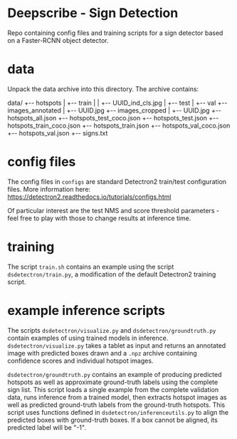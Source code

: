 # Deepscribe - Sign Detection 

Repo containing config files and training scripts for a sign detector based on a Faster-RCNN object detector. 

# data

Unpack the data archive into this directory. The archive contains: 

data/
+-- hotspots
|   +-- train
|   |   +-- UUID_ind_cls.jpg
|   +-- test
|   +-- val
+-- images_annotated
|   +-- UUID.jpg
+-- images_cropped
|   +-- UUID.jpg
+-- hotspots_all.json
+-- hotspots_test_coco.json
+-- hotspots_test.json
+-- hotspots_train_coco.json
+-- hotspots_train.json
+-- hotspots_val_coco.json
+-- hotspots_val.json
+-- signs.txt


# config files

The config files in `configs` are standard Detectron2 train/test configuration files. More information here: https://detectron2.readthedocs.io/tutorials/configs.html

Of particular interest are the test NMS and score threshold parameters - feel free to play with those to change results at inference time.

# training

The script `train.sh` contains an example using the script `dsdetectron/train.py`, a modification of the default Detectron2 training script. 

# example inference scripts

The scripts `dsdetectron/visualize.py` and `dsdetectron/groundtruth.py` contain examples of using trained models in inference. `dsdetectron/visualize.py` takes a tablet as input and returns an annotated image with predicted boxes drawn and a `.npz` archive containing confidence scores and individual hotspot images. 

`dsdetectron/groundtruth.py` contains an example of producing predicted hotspots as well as approximate ground-truth labels using the complete sign list. This script loads a single example from the complete validation data, runs inference from a trained model, then extracts hotspot images as well as predicted ground-truth labels from the ground-truth hotspots. This script uses functions defined in `dsdetectron/inferenceutils.py` to align the predicted boxes with ground-truth boxes. If a box cannot be aligned, its predicted label will be "-1". 